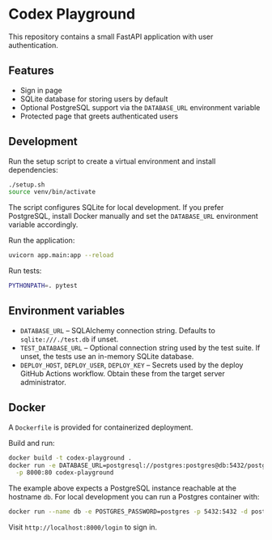 # Codex Playground

This repository contains a small FastAPI application with user authentication.

## Features
- Sign in page
- SQLite database for storing users by default
- Optional PostgreSQL support via the `DATABASE_URL` environment variable
- Protected page that greets authenticated users

## Development
Run the setup script to create a virtual environment and install dependencies:

```bash
./setup.sh
source venv/bin/activate
```

The script configures SQLite for local development. If you prefer PostgreSQL, install Docker manually and set the `DATABASE_URL` environment variable accordingly.

Run the application:

```bash
uvicorn app.main:app --reload
```

Run tests:

```bash
PYTHONPATH=. pytest
```

## Environment variables
- `DATABASE_URL` – SQLAlchemy connection string. Defaults to `sqlite:///./test.db` if unset.
- `TEST_DATABASE_URL` – Optional connection string used by the test suite. If unset, the tests use an in-memory SQLite database.
- `DEPLOY_HOST`, `DEPLOY_USER`, `DEPLOY_KEY` – Secrets used by the deploy GitHub Actions workflow. Obtain these from the target server administrator.

## Docker
A `Dockerfile` is provided for containerized deployment.

Build and run:

```bash
docker build -t codex-playground .
docker run -e DATABASE_URL=postgresql://postgres:postgres@db:5432/postgres \
  -p 8000:80 codex-playground
```

The example above expects a PostgreSQL instance reachable at the hostname `db`. For local development you can run a Postgres container with:

```bash
docker run --name db -e POSTGRES_PASSWORD=postgres -p 5432:5432 -d postgres:15
```

Visit `http://localhost:8000/login` to sign in.
